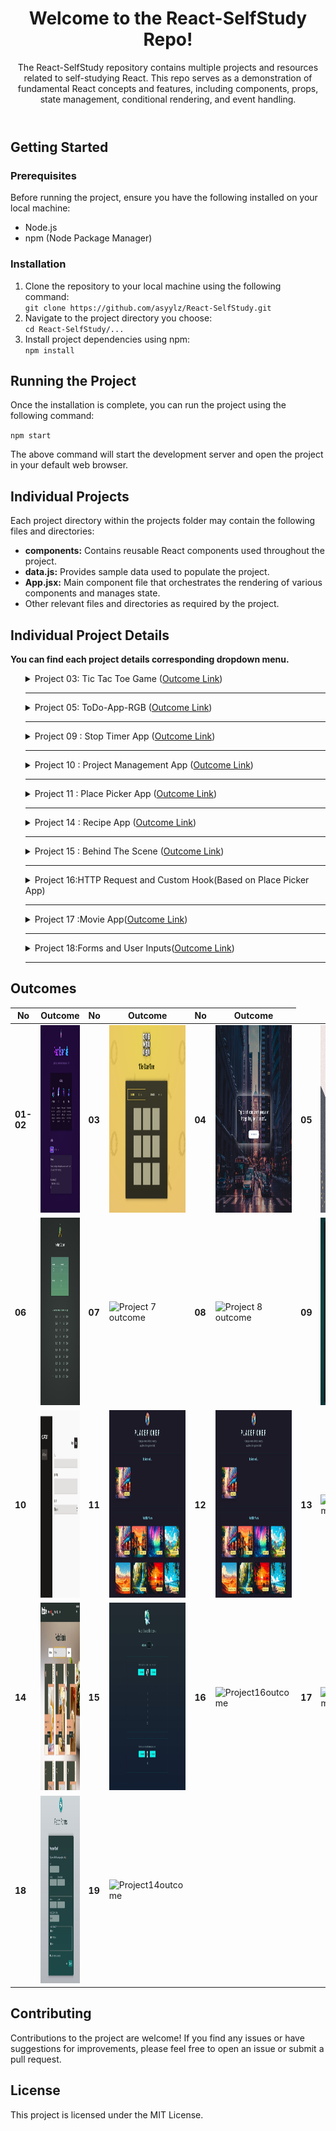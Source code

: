 <body>
  <header>
    <h1>Welcome to the React-SelfStudy Repo!</h1>
    <p>The React-SelfStudy repository contains multiple projects and resources related to self-studying React. This repo
      serves as a demonstration of fundamental React concepts and features, including components, props, state
      management, conditional rendering, and event handling.</p>
  </header>
  <section id="getting-started">
    <h2>Getting Started</h2>
    <h3>Prerequisites</h3>
    <p>Before running the project, ensure you have the following installed on your local machine:</p>
    <ul>
      <li>Node.js</li>
      <li>npm (Node Package Manager)</li>
    </ul>
    <h3>Installation</h3>
    <ol>
      <li>Clone the repository to your local machine using the following command:</li>
      <code>git clone https://github.com/asyylz/React-SelfStudy.git</code>
      <li>Navigate to the project directory you choose:</li>
      <code>cd React-SelfStudy/...</code>
      <li>Install project dependencies using npm:</li>
      <code>npm install</code>
    </ol>
  </section>

  <section id="running-project">
    <h2>Running the Project</h2>
    <p>Once the installation is complete, you can run the project using the following command:</p>
    <code>npm start</code>
    <p>The above command will start the development server and open the project in your default web browser.</p>
  </section>

  <section id="individual-projects">
    <h2>Individual Projects</h2>
    <p>Each project directory within the projects folder may contain the following files and directories:</p>
    <ul>
      <li><strong>components:</strong> Contains reusable React components used throughout the project.</li>
      <li><strong>data.js:</strong> Provides sample data used to populate the project.</li>
      <li><strong>App.jsx:</strong> Main component file that orchestrates the rendering of various components and
        manages state.</li>
      <li>Other relevant files and directories as required by the project.</li>
    </ul>
  </section>
  <section id="individual-readmes">
    <h2>Individual Project Details</h2>
    <p><strong>You can find each project details corresponding dropdown menu.</strong></p>
    <ul>
      <details>
        <summary>Project 03: Tic Tac Toe Game (<a href="https://glittery-tapioca-e95324.netlify.app/">Outcome Link</a>)
        </summary>
        <br>
        <p> <strong>
            <h3>Description:</h3>
          </strong> This is a simple project management app built with React. It allows users to
          create projects, add tasks to projects, and manage tasks within projects.
          <strong>
            <h3>Features:</h3>
          </strong>
          <em>Player Name Editing:</em> Users can edit the name of a player by clicking the "Edit" button next to the
          player's name.
          <br>
          <em>Dynamic Display:</em>The component dynamically switches between displaying the player's name as text or as
          an editable input field based on user interaction.
          <br>
          <em>Save Changes:</em>Users can save changes made to the player's name by clicking the "Save" button.
          <br>
          <strong>
            <h3>Notes:</h3>
          </strong>
          This project was created as part of an educational course on Udemy and is intended for learning purposes only.
          All credit for the project idea and implementation goes to the course instructors and authors.
        </p>
      </details>
      <hr>
      <details>
        <summary>Project 05: ToDo-App-RGB (<a href="https://to-do-app-rgb-style.vercel.app/">Outcome Link</a>)
        </summary>
        <br>
        <p> <strong>
            <h3>You can reach its own repo</h3>(<a href="https://github.com/asyylz/Weather-Check-App">here</a>)
          </strong>
        </p>
      </details>
      <hr>
      <details>
        <summary>Project 09 : Stop Timer App (<a href="https://eclectic-belekoy-7f7658.netlify.app/">Outcome Link</a>)
        </summary>
        <br>
        <p> <strong>
            <h3>Description:</h3>
          </strong>
          The Timer Challenge component is a React component designed to facilitate timed challenges or activities. It
          includes features for starting, stopping, and resetting a timer, as well as displaying the remaining time and
          managing a modal dialog for displaying results.
          <strong>
            <h3>Features:</h3>
          </strong>
          <em>Timer Management:</em>Start, stop, and reset the timer for the challenge.
          <br>
          <em>Dynamic Display:</em>Display the remaining time dynamically during the challenge.
          <br>
          <em>Result Modal:</em>Open a modal dialog to display the results of the challenge upon completion.
          <br>
          <strong>
            <h3>Notes:</h3>
          </strong>
          This project was created as part of an educational course on Udemy and is intended for learning purposes only.
          All credit for the project idea and implementation goes to the course instructors and authors.
        </p>
      </details>
      <hr>
      <details>
        <summary>Project 10 : Project Management App (<a href="https://managementproject.netlify.app/">Outcome Link</a>)
        </summary>
        <br>
        <p> <strong>
            <h3>Description:</h3>
          </strong> This is a simple project management app built with React. It allows users to
          create projects, add tasks to projects, and manage tasks within projects.
          <strong>
            <h3>Features:</h3>
          </strong>
          <em>Project Management:</em> Users can create new projects, view existing projects, and delete projects.
          <br>
          <em>Task Management:</em>Within each project, users can add tasks, delete tasks, and view all tasks associated
          with the project.
          <br>
          <strong>
            <h3>Usage:</h3>
          </strong>
          <em>Creating a Project:</em> Click on the "Add Project" button in the sidebar to create a new project. Enter
          the project details and click "Save".
          <br>
          <em>Managing Tasks:</em> Select a project from the sidebar to view and manage tasks associated with that
          project. You can add tasks, delete tasks, and view all tasks.
          <br>
          <em>Deleting a Project:</em> To delete a project, select the project from the sidebar and click the "Delete
          Project"
          button.
          <br>
          <strong>
            <h3>Notes:</h3>
          </strong>
          This project was created as part of an educational course on Udemy and is intended for learning purposes only.
          All credit for the project idea and implementation goes to the course instructors and authors.
        </p>
      </details>
      <hr>
      <details>
        <summary>Project 11 : Place Picker App (<a href="https://placechose.netlify.app/">Outcome Link</a>)
        </summary>
        <br>
        <p> <strong>
            <h3>Description:</h3>
          </strong>The "PlacePicker" app allows users to create and manage their personal collection of places they
          would like to visit or have visited. With a user-friendly interface, users can easily browse through available
          places, select them for their collection, and remove them if needed. The app also provides a feature to sort
          available places based on the user's current location, making it convenient for users to discover nearby
          places of interest.
          <strong>
            <h3>Features:</h3>
          </strong>
          <em>Personalized Collection:</em> Users can create their own collection of places they want to visit or have
          visited, making it easy to keep track of their travel goals and experiences.
          <br>
          <em>Geolocation Sorting::</em>Utilizing geolocation services, the app sorts available places based on the
          user's current location, enabling users to discover nearby attractions effortlessly.
          <br>
          <em>Modal Confirmation: </em> When removing a selected place from their collection, users are presented with a
          modal confirmation dialog to ensure accurate removal.
          <br>
          <em>ProgressBar:</em>A customizable progress bar component that displays the remaining time and triggers a
          callback function when the timer expires.
          <br>
          <strong>
            <h3>Notes:</h3>
          </strong>
          This project was created as part of an educational course on Udemy and is intended for learning purposes only.
          All credit for the project idea and implementation goes to the course instructors and authors.
        </p>
      </details>
      <hr>
      <details>
        <summary>Project 14 : Recipe App (<a href="https://recipereciperecipe.netlify.app/">Outcome Link</a>)
        </summary>
        <br>
        <p> <strong>
            <h3>Description:</h3>
          </strong>The Recipe app is a web application designed to provide users with a convenient way to discover,
          save, and organize their favorite recipes. With an intuitive user interface and a vast database of recipes,
          users can explore a variety of dishes, find inspiration for their next meal, and create a personalized
          collection of favorite recipes.
          <strong>
            <h3>Features:</h3>
          </strong>
          <u><b>Search Recipes:</b></u> Users can search for recipes based on dish name or meal types.
          <br>
          <u><b>Save Favorites:</b></u>Logged-in users can save their favorite recipes to access them later with ease.
          Saved recipes are associated with the user's account.
          <br>
          <u><b>User Registration:</b></u>New users can register for an account by providing basic information such as
          name, email address, and password.
          <br>
          <u><b>User Login:</b></u>When a user interacts with the application, their data, including favorite recipes,
          is
          stored in the browser's local storage.
          This allows users to maintain their favorite recipes across different sessions without the need for
          server-side storage.
          <br>
          <u><b>Storing User Data:</b></u>Registered users can securely log in to their accounts using their email
          address
          and password.
          <br>
          <u><b>Responsive Design:</b></u>The app is optimized for various devices, including desktops, tablets, and
          mobile phones, ensuring a seamless user experience across platforms.
          <br>
        </p>
      </details>
      <hr>
      <details>
        <summary>Project 15 : Behind The Scene (<a href="https://behindthescene-asy.netlify.app/">Outcome Link</a>)
        </summary>
        <br>
        <p> <strong>
            <h3>Description:</h3>
          </strong>This React application features a simple counter component that allows users to increment or
          decrement a numeric value. Additionally, it provides functionality to track the history of counter changes and
          determine whether the initial counter value is a prime number. With a straightforward interface it tracks
          numeric values and analyzes their properties. By displaying the prime number status of the initial value and
          maintaining a history of changes, users can gain insights into the behavior of the counter over time.
        <h3>Features:</h3>
        </strong>
        <u><b>Increment and Decrement:</b></u>Users can increment or decrement the counter value using the provided
        buttons.
        <br>
        <u><b>Prime Number Check: </b></u>The application determines whether the initial counter value is a prime number
        and displays the result.
        <br>
        <u><b>Counter History:</b></u>The app maintains a history of counter changes, showing the value and the
        direction of change (increment or decrement).
        <br>
        <u><b>useState, useMemo, useCallback, useEffect:</b></u>React hooks are utilized for managing component state,
        memoization, event handling, and side effects.
        <br>
        <u><b>Aim:</b></u>The Counter App aims to provide insights into the inner workings of React, helping developers
        grasp fundamental concepts and mechanisms that power React applications. By examining the codebase and observing
        the app's behavior, users can gain a deeper understanding of the key concepts.
        <strong>
          <h3>Notes:</h3>
        </strong>
        This project was created as part of an educational course on Udemy and is intended for learning purposes only.
        All credit for the project idea and implementation goes to the course instructors and authors.
        </p>
      </details>
      <hr>
      <details>
        <summary>Project 16:HTTP Request and Custom Hook(Based on Place Picker App)
        </summary>
        <br>
        This project consists of both front-end and back-end components based on Place Picker App in project
        11, named Place Picker.The PlacePicker app consists of a Node.js back-end using Express for handling HTTP
        requests and a React front-end for user interaction. It allows users to manage their collection of places, with
        features for adding, removing, and updating places both locally and on the server. The project demonstrates
        concepts such as server setup, HTTP communication, state management, component composition, and error handling
        in both the back-end and front-end contexts.
        <br>
        <p> <strong>
            <h3>Back-end (Node.js with Express):</h3>
          </strong>
          <u><b>Express Server Setup:</b></u>An Express server is set up to handle HTTP requests.
          <br>
          <u><b>Static File Serving:</b></u> The express.static middleware serves static files from the "images"
          directory.
          <br>
          <u><b>Body Parsing Middleware:</b></u>The body-parser middleware is used to parse incoming JSON requests.
          <br>
          <u><b>CORS Configuration:</b></u>
          Cross-Origin Resource Sharing (CORS) is configured to allow requests from all domains.
          <br>
          <u><b>Endpoints:</b></u>
          <li>/places: GET endpoint to retrieve a list of places from a JSON file.</li>
          <li>/user-places: GET endpoint to retrieve user-specific places from a JSON file.</li>
          <li>/user-places: PUT endpoint to update user-specific places in a JSON file.
          </li>
          <br>
          <u><b>Error Handling:</b></u>
          A 404 handler middleware is added to handle requests for undefined routes.
          <br>
          <strong>
            <h3>Front-end (React):</h3>
          </strong>
          <u><b>State Management:</b></u> React state and ref hooks (useState and useRef) are used for managing state
          and refs within the components.
          <br>
          <u><b>HTTP Requests:</b></u> The fetchUserPlaces and updateUserPlaces functions are imported from "./http.js",
          which handle HTTP requests to fetch and update user-specific places.
          <br>
          <u><b>Custom Hooks:</b></u>
          The useFetch hook from "./hooks/use-fetch.js" is used to fetch data from the server and manage
          loading and error states.
          <br>
        </p>
      </details>
      <hr>
      <details>
        <summary>Project 17 :Movie App(<a href="https://behindthescene-asy.netlify.app/">Outcome Link</a>)
        </summary>
        <br>
        <p> <strong>
            <h3>Description:</h3>
          </strong>
        <h3>Features:</h3>
        </strong>
        <u><b></b></u>
        </p>
      </details>
      <hr>
      <details>
        <summary>Project 18:Forms and User Inputs(<a href="https://form-exprience.netlify.app/">Outcome Link</a>)
        </summary>
        <br>
        <p>This app demonstrates three different approaches to building login forms in React
          <strong>
            <h3>1. State-based Login Form</h3>
          </strong>This part of the app utilizes React's built-in state management to handle form data and validation.
          Here's how it works:
          <br>
          <u><b>State Management:</b></u>State variables (emailValue and passwordValue) are managed using the useState
          hook from React.
          <br>
          <u><b>Input Handling and Validation:</b></u>Input changes and blur events are handled using custom functions
          (handleEmailChange, handlePasswordChange, handleEmailBlur, handlePasswordBlur). Validation is performed inline
          within the component.
          <br>
          <u><b>Form Submission: </b></u>The handleSubmit function is responsible for form submission. It checks for
          validation errors before logging the email and password values to the console.
          <br>
          <strong>
            <h3>2. useRef-based Login Form</h3>
          </strong>
          This section of the app utilizes React's useRef hook to manage input elements and their values. Here's how it
          differs from the state-based for.
          <br>
          <u><b>Input Management with useRef: </b></u> Instead of managing input values in state, useRef is used to
          reference input elements directly. This approach avoids re-renders caused by state updates.
          <br>
          <u><b>Validation Logic:</b></u>Similar to the state-based form, validation logic is implemented within the
          component using conditionals based on input values.
          <br>
          <u><b>Form Submission:</b></u> Form submission handling remains the same as the state-based form.
          <br>
          <strong>
            <h3> Form submission handling remains the same as the state-based form.</h3>
          </strong>In this part of the app, a custom input component (Input) and a custom hook (useInput) are introduced
          to encapsulate input handling and validation logic. Here's how it's implemented:
          <br>
          <u><b>Custom Input Component:</b></u>The Input component abstracts away the repetitive code for rendering
          input fields and error messages. It receives props for label, type, value, onBlur, onChange, and error to
          customize its behavior and appearance.
          <br>
          <u><b>Custom Hook (useInput):</b></u>The useInput hook encapsulates the logic for handling input changes, blur
          events, and validation. It abstracts away the repetitive logic related to input handling and validation,
          making the component cleaner and more maintainable.
          <br>
          <u><b>Form Submission:</b></u> Form submission handling remains the same as the previous forms, where
          validation errors are checked before logging the email and password values to the console.
          <br>
          <strong>
            <h3>Notes:</h3>
          </strong>
          This project was created as part of an educational course on Udemy and is intended for learning purposes only.
          All credit for the project idea and implementation goes to the course instructors and authors.
        </p>
      </details>
      <hr>
    </ul>
  </section>
  <section id="outcomes">
    <h2>Outcomes</h2>
    <table>
      <thead>
        <tr>
          <th>No</th>
          <th>Outcome</th>
          <th>No</th>
          <th>Outcome</th>
          <th>No</th>
          <th>Outcome</th>
        </tr>
      </thead>
      <tbody>
        <tr>
          <td><strong>01-02</strong></td>
          <td><img
              src="https://github.com/asyylz/React-SelfStudy/blob/28548769f47460df1efee60746b7f4d4af1c71fa/01-starting-project/01-outcome.jpg"
              width="300" height="300" alt="Project01outcome"></td>
          <td><strong>03</strong></td>
          <td><img src="https://github.com/asyylz/React-SelfStudy/blob/main/03-TicTacToe-Game/public/outcome.jpg"
              width="300" height="300" alt="Project02outcome"></td>
          <td><strong>04</strong></td>
          <td><img
              src="https://github.com/asyylz/React-SelfStudy/blob/bb1d3418d4a6807ffc00b59876d02a53a613a23d/04-Random-Quote-Generator/public/output.jpg"
              width="300" height="300" alt="Project04outcome"></td>
          <td><strong>05</strong></td>
          <td><img src="https://github.com/asyylz/React-SelfStudy/blob/main/05-ToDo-App-RGB/public/outcome.jpg"
              width="300" height="300" alt="Project02outcome"></td>
        </tr>
        <tr>
          <td><strong>06</strong></td>
          <td><img src="https://github.com/asyylz/React-SelfStudy/blob/main/06-InvestmentFigures/public/outcome.jpg"
              width="300" height="300" alt="Project06outcome"></td>
          <td><strong>07</strong></td>
          <td><img
              src=""
              width="300" height="300" alt="Project 7 outcome"></td>
          <td><strong>08</strong></td>
          <td><img
              src=""
              width="300" height="300" alt="Project 8 outcome"></td>
          <td><strong>09</strong></td>
          <td><img
              src="https://github.com/asyylz/React-SelfStudy/blob/ee6ed3c8a88035533ff2ec9bde401be024f314e6/09-StopTimer/public/outcome.jpg"
              width="300" height="300" alt="Project 11 outcome"></td>
        </tr>
        <tr>
          <td><strong>10</strong></td>
          <td><img
              src="https://github.com/asyylz/React-SelfStudy/blob/c9cca21ee3a9299e9b7fb84cd49f5b0946083b42/10-ManagementApp/public/outcome.jpg"
              width="300" height="300" alt="Project10outcome"></td>
          <td><strong>11</strong></td>
          <td><img
              src="https://github.com/asyylz/React-SelfStudy/blob/e9ecdf02efe9d40f0f64ef5975bf2ba6d96aef26/12-PlacePicker/public/outcome.jpg"
              width="300" height="300" alt="Project12outcome"></td>
          <td><strong>12</strong></td>
          <td><img
              src="https://github.com/asyylz/React-SelfStudy/blob/e9ecdf02efe9d40f0f64ef5975bf2ba6d96aef26/12-PlacePicker/public/outcome.jpg"
              width="300" height="300" alt="Project12outcome"></td>
           <td><strong>13</strong></td>
          <td><img
              src=""
              width="300" height="300" alt="Project10outcome"></td>
        </tr>
        <tr>
        <td><strong>14</strong></td>
          <td><img
              src="https://github.com/asyylz/React-SelfStudy/blob/4fef44e523867ca8f335c6ae5721930d16149753/14-RecipeApp/public/outcome.jpg"
              width="300" height="300" alt="Project12outcome"></td>
          <td><strong>15</strong></td>
          <td><img
              src="https://github.com/asyylz/React-SelfStudy/blob/1c9a3bb121ad2fca7b515d1c4439d98ccb9fa3b7/15-BehindTheScene-App/public/outcome.jpeg"
              width="300" height="300" alt="Project14outcome"></td>
           <td><strong>16</strong></td>
          <td><img
              src=""
              width="300" height="300" alt="Project16outcome"></td>
          <td><strong>17</strong></td>
          <td><img
              src=""
              width="300" height="300" alt="Project10outcome"></td>
        </tr>
        <tr>
              <td><strong>18</strong></td>
          <td><img
              src="https://github.com/asyylz/React-SelfStudy/blob/72dab516f7147bd2c33955288a34871e2f51313b/18-FormsAndUserInputs/public/outcome.jpeg"
              width="300" height="300" alt="Project12outcome"></td>
          <td><strong>19</strong></td>
          <td><img
              src=""
              width="300" height="300" alt="Project14outcome"></td>
        </tr>
      </tbody>
    </table>
  </section>

  <footer>
    <h2>Contributing</h2>
    <p>Contributions to the project are welcome! If you find any issues or have suggestions for improvements, please
      feel free to open an issue or submit a pull request.</p>
    <h2>License</h2>
    <p>This project is licensed under the MIT License.</p>
  </footer>
</body>
